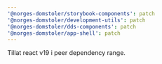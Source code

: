 ```yaml
---
'@norges-domstoler/storybook-components': patch
'@norges-domstoler/development-utils': patch
'@norges-domstoler/dds-components': patch
'@norges-domstoler/app-shell': patch
---
```


Tillat react v19 i peer dependency range.
